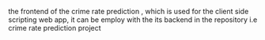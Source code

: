 the frontend of the crime rate prediction ,
which is used for the client side scripting web app,
it can be employ with the its backend in the repository 
i.e  crime rate prediction project


